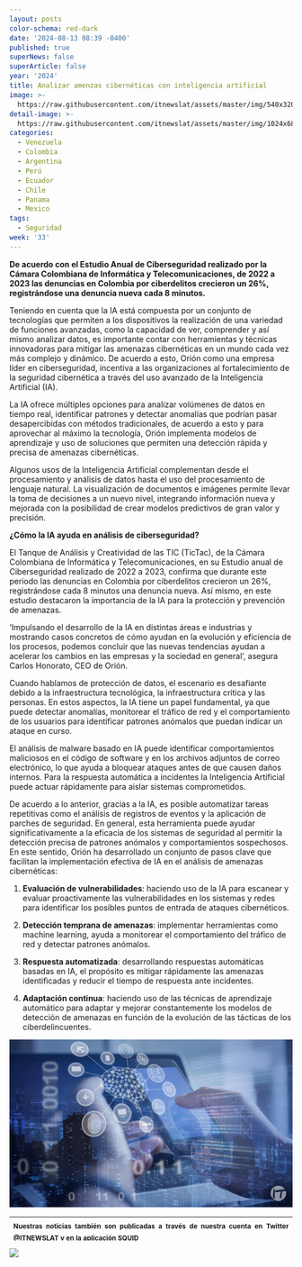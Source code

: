 ```yaml
---
layout: posts
color-schema: red-dark
date: '2024-08-13 08:39 -0400'
published: true
superNews: false
superArticle: false
year: '2024'
title: Analizar amenzas cibernéticas con inteligencia artificial
image: >-
  https://raw.githubusercontent.com/itnewslat/assets/master/img/540x320/conectividad-inteligente-p.jpg
detail-image: >-
  https://raw.githubusercontent.com/itnewslat/assets/master/img/1024x680/conectividad-inteligente-g.jpg
categories:
  - Venezuela
  - Colombia
  - Argentina
  - Perú
  - Ecuador
  - Chile
  - Panama
  - Mexico
tags:
  - Seguridad
week: '33'
---
```

**De acuerdo con el Estudio Anual de Ciberseguridad realizado por la Cámara Colombiana de Informática y Telecomunicaciones, de 2022 a 2023 las denuncias en Colombia por ciberdelitos crecieron un 26%, registrándose una denuncia nueva cada 8 minutos.**

Teniendo en cuenta que la IA está compuesta por un conjunto de tecnologías que permiten a los dispositivos la realización de una variedad de funciones avanzadas, como la capacidad de ver, comprender y así mismo analizar datos, es importante contar con herramientas y técnicas innovadoras para mitigar las amenazas cibernéticas en un mundo cada vez más complejo y dinámico. De acuerdo a esto, Orión como una empresa líder en ciberseguridad, incentiva a las organizaciones al fortalecimiento de la seguridad cibernética a través del uso avanzado de la Inteligencia Artificial (IA).

La IA ofrece múltiples opciones para analizar volúmenes de datos en tiempo real, identificar patrones y detectar anomalías que podrían pasar desapercibidas con métodos tradicionales, de acuerdo a esto y para aprovechar al máximo la tecnología, Orión implementa modelos de aprendizaje y uso de soluciones que permiten una detección rápida y precisa de amenazas cibernéticas. 

Algunos usos de la Inteligencia Artificial complementan desde el procesamiento y análisis de datos hasta el uso del procesamiento de lenguaje natural. La visualización de documentos e imágenes permite llevar la toma de decisiones a un nuevo nivel, integrando información nueva y mejorada con la posibilidad de crear modelos predictivos de gran valor y precisión.

**¿Cómo la IA ayuda en análisis de ciberseguridad?**

El Tanque de Análisis y Creatividad de las TIC (TicTac), de la Cámara Colombiana de Informática y Telecomunicaciones, en su Estudio anual de Ciberseguridad realizado de 2022 a 2023, confirma que durante este periodo las denuncias en Colombia por ciberdelitos crecieron un 26%, registrándose cada 8 minutos una denuncia nueva. Así mismo, en este estudio destacaron la importancia de la IA para la protección y prevención de amenazas. 

‘Impulsando el desarrollo de la IA en distintas áreas e industrias y mostrando casos concretos de cómo ayudan en la evolución y eficiencia de los procesos, podemos concluir que las nuevas tendencias ayudan a acelerar los cambios en las empresas y la sociedad en general’, asegura Carlos Honorato, CEO de Orión.

Cuando hablamos de protección de datos, el escenario es desafiante debido a la infraestructura tecnológica, la infraestructura crítica y las personas. En estos aspectos, la IA tiene un papel fundamental, ya que puede detectar anomalías, monitorear el tráfico de red y el comportamiento de los usuarios para identificar patrones anómalos que puedan indicar un ataque en curso.

El análisis de malware basado en IA puede identificar comportamientos maliciosos en el código de software y en los archivos adjuntos de correo electrónico, lo que ayuda a bloquear ataques antes de que causen daños internos. Para la respuesta automática a incidentes la Inteligencia Artificial puede actuar rápidamente para aislar sistemas comprometidos.

De acuerdo a lo anterior, gracias a la IA, es posible automatizar tareas repetitivas como el análisis de registros de eventos y la aplicación de parches de seguridad. En general, esta herramienta puede ayudar significativamente a la eficacia de los sistemas de seguridad al permitir la detección precisa de patrones anómalos y comportamientos sospechosos. En este sentido, Orión ha desarrollado un conjunto de pasos clave que facilitan la implementación efectiva de IA en el análisis de amenazas cibernéticas:

1. **Evaluación de vulnerabilidades**: haciendo uso de la IA para escanear y evaluar proactivamente las vulnerabilidades en los sistemas y redes para identificar los posibles puntos de entrada de ataques cibernéticos.
 
1. **Detección temprana de amenazas**: implementar herramientas como machine learning, ayuda a monitorear el comportamiento del tráfico de red y detectar patrones anómalos. 

1. **Respuesta automatizada**: desarrollando respuestas automáticas basadas en IA, el propósito es mitigar rápidamente las amenazas identificadas y reducir el tiempo de respuesta ante incidentes. 

1. **Adaptación continua**: haciendo uso de las técnicas de aprendizaje automático para adaptar y mejorar constantemente los modelos de detección de amenazas en función de la evolución de las tácticas de los ciberdelincuentes.

![](https://raw.githubusercontent.com/itnewslat/assets/master/img/540x320/conectividad-inteligente-p.jpg)

<table style="height: 42px;" width="569">
<tbody>
<tr>
<td style="text-align: justify;"><sub><strong>Nuestras noticias también son publicadas a través de nuestra cuenta en Twitter <a href="https://twitter.com/itnewslat?lang=es">@ITNEWSLAT</a> y en la aplicación <a href="https://squidapp.co/en/">SQUID</a></strong></sub></td>
</tr>
</tbody>
</table>

<img src="https://tracker.metricool.com/c3po.jpg?hash=56f88a41e39ab42c063cc51676587a04"/>